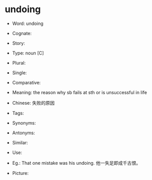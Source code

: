 # undoing

- Word: undoing
- Cognate: 
- Story: 

- Type: noun [C]
- Plural: 
- Single: 
- Comparative: 
- Meaning: the reason why sb fails at sth or is unsuccessful in life
- Chinese: 失败的原因
- Tags: 
- Synonyms: 
- Antonyms: 
- Similar: 
- Use: 
- Eg.: That one mistake was his undoing. 他一失足即成千古恨。
- Picture: 

